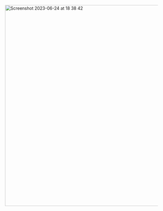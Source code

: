<img width="660" alt="Screenshot 2023-06-24 at 18 38 42" src="https://github.com/aliyev8/timer/assets/81466577/7d690819-44ae-44e7-8a31-13a814b54838">
